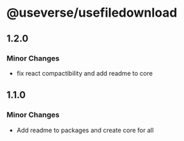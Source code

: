 # @useverse/usefiledownload

## 1.2.0

### Minor Changes

- fix react compactibility and add readme to core

## 1.1.0

### Minor Changes

- Add readme to packages and create core for all
